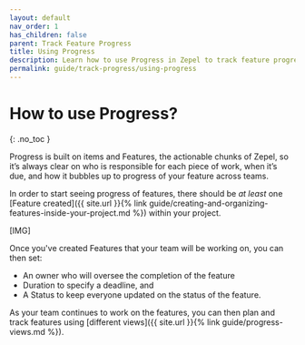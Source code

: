 ```yaml
---
layout: default
nav_order: 1
has_children: false
parent: Track Feature Progress
title: Using Progress
description: Learn how to use Progress in Zepel to track feature progress and plan for the road ahead.
permalink: guide/track-progress/using-progress
---
```

# How to use Progress?
{: .no_toc }

Progress is built on items and Features, the actionable chunks of Zepel, so it’s always clear on who is responsible for each piece of work, when it’s due, and how it bubbles up to progress of your feature across teams.

In order to start seeing progress of features, there should be _at least_ one [Feature created]({{ site.url }}{% link guide/creating-and-organizing-features-inside-your-project.md %}) within your project.

[IMG]

Once you've created Features that your team will be working on, you can then set:

- An owner who will oversee the completion of the feature
- Duration to specify a deadline, and
- A Status to keep everyone updated on the status of the feature.

As your team continues to work on the features, you can then plan and track features using [different views]({{ site.url }}{% link guide/progress-views.md %}).